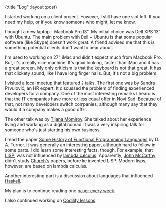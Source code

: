 {:title "Log"
 :layout :post}

I started working on a client project. However, I still have one slot left. If
you need my help, or if you know someone who might, let me know.

I bought a new laptop - Macbook Pro 13". My initial choice was Dell XPS 13" with
Ubuntu. The main problem with Dell + Ubuntu is that some popular software (like
Skype) doesn't work great. A friend advised me that this is something potential
clients don't want to hear about.

I'm used to working on 27" iMac and didn't expect much from Macbook Pro. But,
it's a really nice machine. It's good looking, faster than iMac and it has a
great screen. My only criticism is that the keyboard is not that great. It has
that clickety sound, like I have long finger nails. But, it's not a big problem.

I visited a local meetup that featured 2 talks. The first one was by Sandra
Prvulović, an HR expert. It discussed the problem of finding experienced
developers for a company. One of the most interesting remarks I heard is that
the IT companies have more or less equal offer in Novi Sad. Because of that, not
many developers switch companies, although many say that they would if a company
makes a good offer.

The other talk was by [Tijana Momirov](https://medium.com/@tijanamomirov). She
talked about her experience living and working as a digital nomad. It was a very
inspiring talk for someone who's just starting his own business.

I read the paper [Some History of Functional Programming Languages](https://www.cs.kent.ac.uk/people/staff/dat/tfp12/tfp12.pdf)
by D. A. Turner. It was generally an interesting paper, although hard to follow
in some parts. I did learn some interesting facts, though. For example, that
[LISP](https://en.wikipedia.org/wiki/Lisp_%28programming_language%29), was not
influenced by [lambda calculus](https://en.wikipedia.org/wiki/Lambda_calculus).
Apparently, [John McCarthy](https://en.wikipedia.org/wiki/John_McCarthy_%28computer_scientist%29)
didn't study [Church's](https://en.wikipedia.org/wiki/Alonzo_Church) papers,
before he invented LISP. Modern lisps, however, are based on lambda calculus.

Another interesting part is a discussion about languages that influenced
[Haskell](https://en.wikipedia.org/wiki/Haskell_%28programming_language%29).

My plan is to continue reading one [paper every week](/papers.html).

I also continued working on [Codility lessons](https://github.com/strika/codility).
